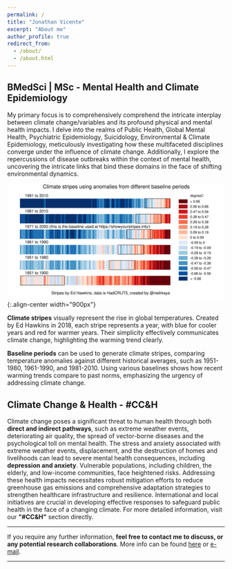 ```yaml
---
permalink: /
title: "Jonathan Vicente"
excerpt: "About me"
author_profile: true
redirect_from: 
  - /about/
  - /about.html
---
```


BMedSci | MSc - Mental Health and Climate Epidemiology
--
My primary focus is to comprehensively comprehend the intricate interplay between climate change/variables and its profound physical and mental health impacts. I delve into the realms of Public Health, Global Mental Health, Psychiatric Epidemiology, Suicidology, Environmental & Climate Epidemiology, meticulously investigating how these multifaceted disciplines converge under the influence of climate change. Additionally, I explore the repercussions of disease outbreaks within the context of mental health, uncovering the intricate links that bind these domains in the face of shifting environmental dynamics.

![Illustration of combining vision and language modalities](/images/climate_stripes_2.jfif){:.align-center width="900px"}

**Climate stripes** visually represent the rise in global temperatures. Created by Ed Hawkins in 2018, each stripe represents a year, with blue for cooler years and red for warmer years. Their simplicity effectively communicates climate change, highlighting the warming trend clearly.

**Baseline periods** can be used to generate climate stripes, comparing temperature anomalies against different historical averages, such as 1951-1980, 1961-1990, and 1981-2010. Using various baselines shows how recent warming trends compare to past norms, emphasizing the urgency of addressing climate change.

Climate Change & Health - #CC&H
--
Climate change poses a significant threat to human health through both **direct and indirect pathways**, such as extreme weather events, deteriorating air quality, the spread of vector-borne diseases and the psychological toll on mental health. The stress and anxiety associated with extreme weather events, displacement, and the destruction of homes and livelihoods can lead to severe mental health consequences, including **depression and anxiety**. Vulnerable populations, including children, the elderly, and low-income communities, face heightened risks. Addressing these health impacts necessitates robust mitigation efforts to reduce greenhouse gas emissions and comprehensive adaptation strategies to strengthen healthcare infrastructure and resilience. International and local initiatives are crucial in developing effective responses to safeguard public health in the face of a changing climate. For more detailed information, visit our **"#CC&H"** section directly.

------
If you require any further information, **feel free to contact me to discuss, or any potential research collaborations**. More info can be found [here](https://jonvicente.github.io/files/CV_Jonathan-Vicente.pdf) or [e-mail](mailto:jonathanvice@gmail.com). 

------
